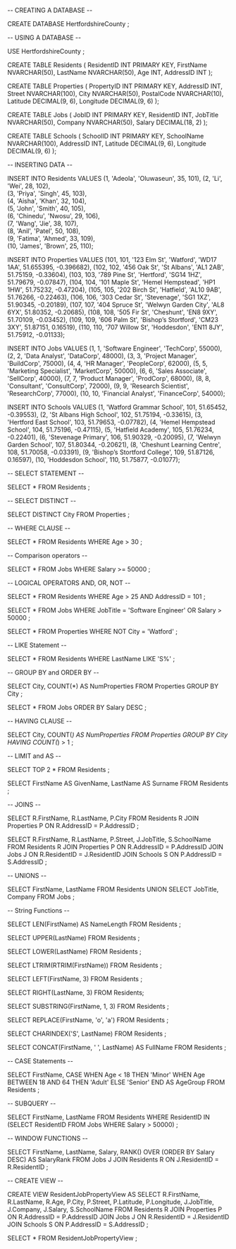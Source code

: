 -- CREATING A DATABASE --

CREATE DATABASE HertfordshireCounty
;


-- USING A DATABASE --

USE HertfordshireCounty
;


CREATE TABLE Residents (
    ResidentID INT PRIMARY KEY,
    FirstName NVARCHAR(50),
    LastName NVARCHAR(50),
    Age INT,
    AddressID INT
);

CREATE TABLE Properties (
    PropertyID INT PRIMARY KEY,
    AddressID INT,
    Street NVARCHAR(100),
    City NVARCHAR(50),
    PostalCode NVARCHAR(10),
    Latitude DECIMAL(9, 6),
    Longitude DECIMAL(9, 6)
);

CREATE TABLE Jobs (
    JobID INT PRIMARY KEY,
    ResidentID INT,
    JobTitle NVARCHAR(50),
    Company NVARCHAR(50),
    Salary DECIMAL(18, 2)
);

CREATE TABLE Schools (
    SchoolID INT PRIMARY KEY,
    SchoolName NVARCHAR(100),
    AddressID INT,
    Latitude DECIMAL(9, 6),
    Longitude DECIMAL(9, 6)
);


-- INSERTING DATA --


INSERT INTO Residents VALUES
(1, 'Adeola', 'Oluwaseun', 35, 101), 
(2, 'Li', 'Wei', 28, 102),           
(3, 'Priya', 'Singh', 45, 103),      
(4, 'Aisha', 'Khan', 32, 104),       
(5, 'John', 'Smith', 40, 105),       
(6, 'Chinedu', 'Nwosu', 29, 106),    
(7, 'Wang', 'Jie', 38, 107),         
(8, 'Anil', 'Patel', 50, 108),       
(9, 'Fatima', 'Ahmed', 33, 109),     
(10, 'James', 'Brown', 25, 110);     

INSERT INTO Properties VALUES
(101, 101, '123 Elm St', 'Watford', 'WD17 1AA', 51.655395, -0.396682),
(102, 102, '456 Oak St', 'St Albans', 'AL1 2AB', 51.75159, -0.33604),
(103, 103, '789 Pine St', 'Hertford', 'SG14 1HZ', 51.79679, -0.07847),
(104, 104, '101 Maple St', 'Hemel Hempstead', 'HP1 1HW', 51.75232, -0.47204),
(105, 105, '202 Birch St', 'Hatfield', 'AL10 9AB', 51.76266, -0.22463),
(106, 106, '303 Cedar St', 'Stevenage', 'SG1 1XZ', 51.90345, -0.20189),
(107, 107, '404 Spruce St', 'Welwyn Garden City', 'AL8 6YX', 51.80352, -0.20685),
(108, 108, '505 Fir St', 'Cheshunt', 'EN8 9XY', 51.70109, -0.03452),
(109, 109, '606 Palm St', 'Bishop’s Stortford', 'CM23 3XY', 51.87151, 0.16519),
(110, 110, '707 Willow St', 'Hoddesdon', 'EN11 8JY', 51.75912, -0.01133);

INSERT INTO Jobs VALUES
(1, 1, 'Software Engineer', 'TechCorp', 55000),
(2, 2, 'Data Analyst', 'DataCorp', 48000),
(3, 3, 'Project Manager', 'BuildCorp', 75000),
(4, 4, 'HR Manager', 'PeopleCorp', 62000),
(5, 5, 'Marketing Specialist', 'MarketCorp', 50000),
(6, 6, 'Sales Associate', 'SellCorp', 40000),
(7, 7, 'Product Manager', 'ProdCorp', 68000),
(8, 8, 'Consultant', 'ConsultCorp', 72000),
(9, 9, 'Research Scientist', 'ResearchCorp', 77000),
(10, 10, 'Financial Analyst', 'FinanceCorp', 54000);

INSERT INTO Schools VALUES
(1, 'Watford Grammar School', 101, 51.65452, -0.39553),
(2, 'St Albans High School', 102, 51.75194, -0.33615),
(3, 'Hertford East School', 103, 51.79653, -0.07782),
(4, 'Hemel Hempstead School', 104, 51.75196, -0.47115),
(5, 'Hatfield Academy', 105, 51.76234, -0.22401),
(6, 'Stevenage Primary', 106, 51.90329, -0.20095),
(7, 'Welwyn Garden School', 107, 51.80344, -0.20621),
(8, 'Cheshunt Learning Centre', 108, 51.70058, -0.03391),
(9, 'Bishop’s Stortford College', 109, 51.87126, 0.16597),
(10, 'Hoddesdon School', 110, 51.75877, -0.01077);


-- SELECT STATEMENT --

SELECT * FROM Residents
;


-- SELECT DISTINCT --

SELECT DISTINCT City FROM Properties
;

-- WHERE CLAUSE --

SELECT * FROM Residents WHERE Age > 30
;


-- Comparison operators --

SELECT * FROM Jobs WHERE Salary >= 50000
;


-- LOGICAL OPERATORS AND, OR, NOT --


SELECT * FROM Residents 
WHERE Age > 25 AND AddressID = 101
;

SELECT * FROM Jobs
WHERE JobTitle = 'Software Engineer' OR Salary > 50000
;

SELECT * FROM Properties
WHERE NOT City = 'Watford'
;


-- LIKE Statement --

SELECT * FROM Residents
WHERE LastName LIKE 'S%'
;

-- GROUP BY and ORDER BY --

SELECT City, COUNT(*) AS NumProperties 
FROM Properties GROUP BY City
;

SELECT * FROM Jobs 
ORDER BY Salary DESC
;


-- HAVING CLAUSE --

SELECT City, COUNT(*) AS NumProperties 
FROM Properties 
GROUP BY City 
HAVING COUNT(*) > 1
;


-- LIMIT and AS --

SELECT TOP 2 * FROM Residents
;

SELECT FirstName AS GivenName, LastName AS Surname
FROM Residents
;


-- JOINS --

SELECT R.FirstName, R.LastName, P.City FROM Residents R
JOIN Properties P ON R.AddressID = P.AddressID
;


SELECT R.FirstName, R.LastName, P.Street, J.JobTitle, S.SchoolName
FROM Residents R
JOIN Properties P ON R.AddressID = P.AddressID
JOIN Jobs J ON R.ResidentID = J.ResidentID
JOIN Schools S ON P.AddressID = S.AddressID
;

-- UNIONS --

SELECT FirstName, LastName
FROM Residents
UNION
SELECT JobTitle, Company
FROM Jobs
;


-- String Functions --

SELECT LEN(FirstName) AS NameLength 
FROM Residents
;

SELECT UPPER(LastName) 
FROM Residents
;

SELECT LOWER(LastName) 
FROM Residents
;

SELECT LTRIM(RTRIM(FirstName)) 
FROM Residents
;

SELECT LEFT(FirstName, 3) 
FROM Residents
;

SELECT RIGHT(LastName, 3) 
FROM Residents;

SELECT SUBSTRING(FirstName, 1, 3) 
FROM Residents
;

SELECT REPLACE(FirstName, 'o', 'a')
FROM Residents
;

SELECT CHARINDEX('S', LastName) 
FROM Residents
;

SELECT CONCAT(FirstName, ' ', LastName) AS FullName 
FROM Residents
;


-- CASE Statements --

SELECT FirstName, 
CASE 
    WHEN Age < 18 THEN 'Minor'
    WHEN Age BETWEEN 18 AND 64 THEN 'Adult'
    ELSE 'Senior'
END AS AgeGroup
FROM Residents
;


-- SUBQUERY --

SELECT FirstName, LastName 
FROM Residents
WHERE ResidentID IN 
(SELECT ResidentID FROM Jobs WHERE Salary > 50000)
;

-- WINDOW FUNCTIONS --

SELECT FirstName, LastName, Salary, 
       RANK() OVER (ORDER BY Salary DESC) AS SalaryRank
FROM Jobs J
JOIN Residents R ON J.ResidentID = R.ResidentID
;


-- CREATE VIEW --

CREATE VIEW ResidentJobPropertyView AS
SELECT R.FirstName, R.LastName, R.Age, P.City, P.Street, P.Latitude, P.Longitude, J.JobTitle, J.Company, J.Salary, S.SchoolName
FROM Residents R
JOIN Properties P ON R.AddressID = P.AddressID
JOIN Jobs J ON R.ResidentID = J.ResidentID
JOIN Schools S ON P.AddressID = S.AddressID
;

SELECT *
FROM ResidentJobPropertyView
;















